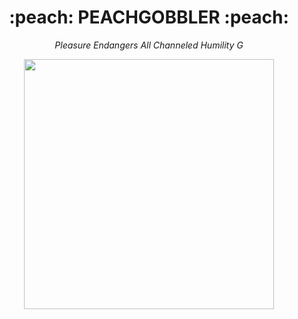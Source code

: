 <h1 align="center">:peach:    PEACHGOBBLER    :peach:</h1>
<em><p align="center">Pleasure Endangers All Channeled Humility G<p></em>
<p align="center">
<img width="400" src="https://user-images.githubusercontent.com/109111999/193542371-93aaa1ab-c988-4baf-9dc8-fd41580ed0a7.png" align="center">
</p>
